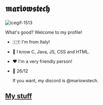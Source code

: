 # 𝖒𝖆𝖗𝖎𝖔𝖜𝖘𝖙𝖊𝖈𝖍

![icegif-1513](https://github.com/user-attachments/assets/4a034592-5e24-4245-8198-5bbf90f51053)



What's good? Welcome to my profile!

- 🇮🇹 I'm from Italy!
- 📝 I know C, Java, JS, CSS and HTML.
- ❤️ I'm a very friendly person!
- 🎂 26/12

  If you want, my discord is @mariowstech.

## [My stuff](https://mariowstech.github.io)
